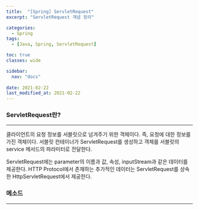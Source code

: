 ```yaml
---
title:  "[Spring] ServletRequest"
excerpt: "ServletRequest 개념 정리"

categories:
  - Spring
tags:
  - [Java, Spring, ServletRequest]

toc: true
classes: wide

sidebar:
  nav: "docs"
 
date: 2021-02-22
last_modified_at: 2021-02-22
---
```


### ServletRequest란?
---
클라이언트의 요청 정보를 서블릿으로 넘겨주기 위한 객체이다. 즉, 요청에 대한 정보를 가진 객체이다.
서블릿 컨테이너가 ServletRequest를 생성하고 객체를 서블릿의 service 메서드의 파라미터로 전달한다.

ServletRequest에는 parameter의 이름과 값, 속성, inputStream과 같은 데이터를 제공한다.
HTTP Protocol에서 존재하는 추가적인 데이터는 ServletRequest를 상속한 HttpServletRequest에서 제공한다.

### 메소드
---
